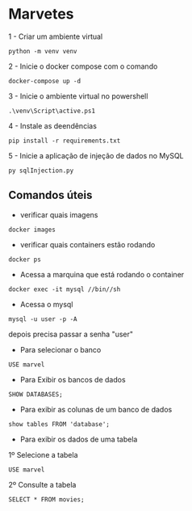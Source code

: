 # Marvetes

1 - Criar um ambiente virtual

```
python -m venv venv
```


2 - Inicie o docker compose com o comando

```
docker-compose up -d
```

3 - Inicie o ambiente virtual no powershell

```
.\venv\Script\active.ps1
```

4 - Instale as deendências

```
pip install -r requirements.txt
```

5 - Inicie a aplicação de injeção de dados no MySQL

```
py sqlInjection.py
```


## Comandos úteis

- verificar quais imagens

```
docker images 
```

- verificar quais containers estão rodando

```
docker ps 
```

- Acessa a marquina que está rodando o container

```
docker exec -it mysql //bin//sh
```

- Acessa o mysql

```
mysql -u user -p -A
```
depois precisa passar a senha "user"

- Para selecionar o banco

```
USE marvel
```

- Para Exibir os bancos de dados

```
SHOW DATABASES;
```

- Para exibir as colunas de um banco de dados

```
show tables FROM 'database';
```

- Para exibir os dados de uma tabela

1º Selecione a tabela

```
USE marvel
```

2º Consulte a tabela

```
SELECT * FROM movies;
```
